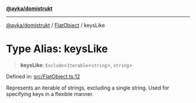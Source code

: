 [**@ayka/domistrukt**](../../../README.md)

***

[@ayka/domistrukt](../../../globals.md) / [FlatObject](../README.md) / keysLike

# Type Alias: keysLike

> **keysLike**: `Exclude`\<`Iterable`\<`string`\>, `string`\>

Defined in: [src/FlatObject.ts:12](https://github.com/AndreyMork/domistrukt/blob/d336ce883f586949cec0ae80ccb1b178d7aa8196/src/FlatObject.ts#L12)

Represents an iterable of strings, excluding a single string.
Used for specifying keys in a flexible manner.
